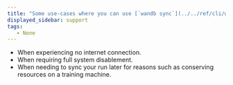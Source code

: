 ```yaml
---
title: "Some use-cases where you can use [`wandb sync`](../../ref/cli/wandb-sync.md)"
displayed_sidebar: support
tags:
   - None
---
```

* When experiencing no internet connection.
* When requiring full system disablement.
* When needing to sync your run later for reasons such as conserving resources on a training machine.